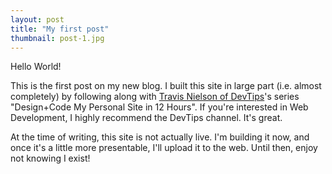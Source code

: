 ```yaml
---
layout: post
title: "My first post"
thumbnail: post-1.jpg
---
```


Hello World!

This is the first post on my new blog. I built this site in large part (i.e. almost completely) by following along with [Travis Nielson of DevTips](https://www.youtube.com/playlist?list=PLqGj3iMvMa4KeBN2krBtcO3U90_7SOl-A)'s series "Design+Code My Personal Site in 12 Hours". If you're interested in Web Development, I highly recommend the DevTips channel. It's great.

At the time of writing, this site is not actually live. I'm building it now, and once it's a little more presentable, I'll upload it to the web. Until then, enjoy not knowing I exist!
